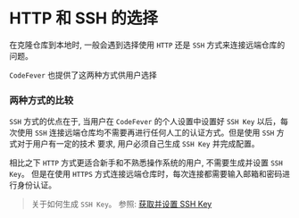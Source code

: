 # HTTP 和 SSH 的选择

在克隆仓库到本地时, 一般会遇到选择使用 `HTTP` 还是 `SSH` 方式来连接远端仓库的问题。

`CodeFever` 也提供了这两种方式供用户选择

### 两种方式的比较

`SSH` 方式的优点在于, 当用户在 `CodeFever` 的个人设置中设置好 `SSH Key` 以后，每次使用 `SSH` 连接远端仓库均不需要再进行任何人工的认证方式。但是使用 `SSH` 方式对于用户有一定的技术  要求, 用户必须自己生成 `SSH Key` 并完成配置。

相比之下 `HTTP` 方式更适合新手和不熟悉操作系统的用户, 不需要生成并设置 `SSH Key`。 但是在使用 `HTTPS` 方式连接远端仓库时，每次连接都需要输入邮箱和密码进行身份认证。

> 关于如何生成 `SSH Key`。 参照: [获取并设置 SSH Key](ssh_key.md)
